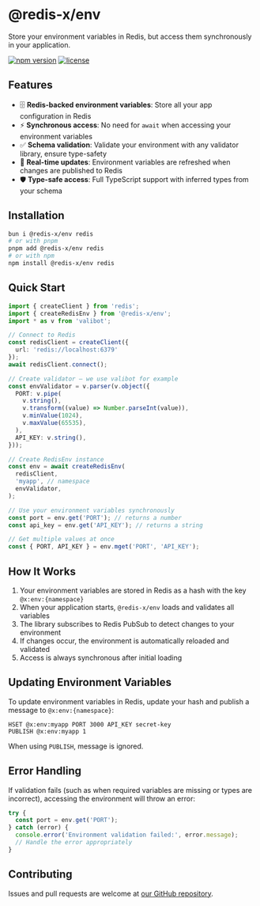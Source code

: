 # @redis-x/env

Store your environment variables in Redis, but access them synchronously in your application.

[![npm version](https://img.shields.io/npm/v/@redis-x/env.svg)](https://www.npmjs.com/package/@redis-x/env)
[![license](https://img.shields.io/npm/l/@redis-x/env.svg?color=blue)](https://github.com/redis-x/env/blob/main/LICENSE)

## Features

- 🗄️ **Redis-backed environment variables**: Store all your app configuration in Redis
- ⚡ **Synchronous access**: No need for `await` when accessing your environment variables
- ✅ **Schema validation**: Validate your environment with any validator library, ensure type-safety
- 🔔 **Real-time updates**: Environment variables are refreshed when changes are published to Redis
- 🛡️ **Type-safe access**: Full TypeScript support with inferred types from your schema

## Installation

```bash
bun i @redis-x/env redis
# or with pnpm
pnpm add @redis-x/env redis
# or with npm
npm install @redis-x/env redis
```

## Quick Start

```typescript
import { createClient } from 'redis';
import { createRedisEnv } from '@redis-x/env';
import * as v from 'valibot';

// Connect to Redis
const redisClient = createClient({
  url: 'redis://localhost:6379'
});
await redisClient.connect();

// Create validator — we use valibot for example
const envValidator = v.parser(v.object({
  PORT: v.pipe(
    v.string(),
    v.transform((value) => Number.parseInt(value)),
    v.minValue(1024),
    v.maxValue(65535),
  ),
  API_KEY: v.string(),
}));

// Create RedisEnv instance
const env = await createRedisEnv(
  redisClient,
  'myapp', // namespace
  envValidator,
);

// Use your environment variables synchronously
const port = env.get('PORT'); // returns a number
const api_key = env.get('API_KEY'); // returns a string

// Get multiple values at once
const { PORT, API_KEY } = env.mget('PORT', 'API_KEY');
```

## How It Works

1. Your environment variables are stored in Redis as a hash with the key `@x:env:{namespace}`
2. When your application starts, `@redis-x/env` loads and validates all variables
3. The library subscribes to Redis PubSub to detect changes to your environment
4. If changes occur, the environment is automatically reloaded and validated
5. Access is always synchronous after initial loading

## Updating Environment Variables

To update environment variables in Redis, update your hash and publish a message to `@x:env:{namespace}`:

```redis
HSET @x:env:myapp PORT 3000 API_KEY secret-key
PUBLISH @x:env:myapp 1
```

When using `PUBLISH`, message is ignored.

## Error Handling

If validation fails (such as when required variables are missing or types are incorrect), accessing the environment will throw an error:

```typescript
try {
  const port = env.get('PORT');
} catch (error) {
  console.error('Environment validation failed:', error.message);
  // Handle the error appropriately
}
```

## Contributing

Issues and pull requests are welcome at [our GitHub repository](https://github.com/redis-x/env).
